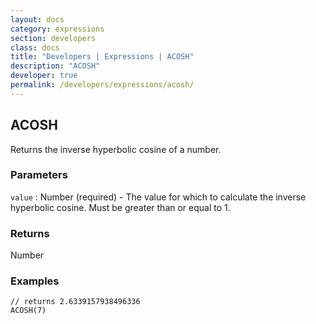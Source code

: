 ```yaml
---
layout: docs
category: expressions
section: developers
class: docs
title: "Developers | Expressions | ACOSH"
description: "ACOSH"
developer: true
permalink: /developers/expressions/acosh/
---
```


## ACOSH

Returns the inverse hyperbolic cosine of a number.

### Parameters
`value` : Number (required) - The value for which to calculate the inverse hyperbolic cosine. Must be greater than or equal to 1.

### Returns
Number

### Examples
```
// returns 2.6339157938496336
ACOSH(7)
```